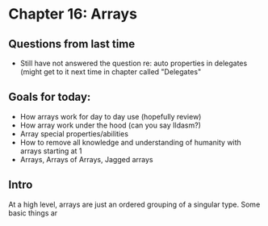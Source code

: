 ﻿# Chapter 16: Arrays

## Questions from last time
- Still have not answered the question re: auto properties in delegates (might get to it next time in chapter called "Delegates"

## Goals for today: 
- How arrays work for day to day use (hopefully review)
- How array work under the hood (can you say Ildasm?)
- Array special properties/abilities
- How to remove all knowledge and understanding of humanity with arrays starting at 1
- Arrays, Arrays of Arrays, Jagged arrays

## Intro

At a high level, arrays are just an ordered grouping of a singular type. Some basic things ar